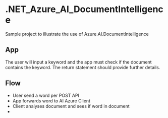 # .NET_Azure_AI_DocumentIntelligence

Sample project to illustrate the use of Azure.AI.DocumentIntelligence

## App 
The user will input a keyword and the app must check if the document contains the keyword.
The return statement should provide further details.

## Flow

- User send a word per POST API
- App forwards word to AI Azure Client
- Client analyses document and sees if word in document
-